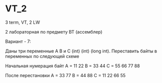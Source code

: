 # VT_2
3 term, VT, 2 LW

2 лабораторная по предмету ВТ (ассемблер)

Вариант - 7:

 Даны три переменные A B и C (int) (int) (long int). Переставить байты в переменных по следующей схеме

Начальная нумерация байт
A = 11 22 
B = 33 44 
C = 55 66 77 88

После перестановки
A = 33 77 
B = 44 88 
C = 11 22 66 55
